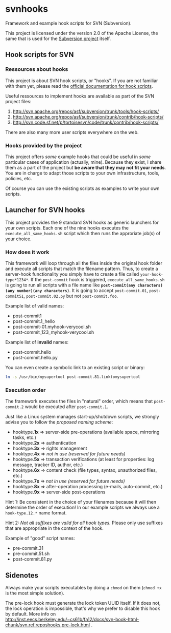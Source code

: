 # svnhooks
Framework and example hook scripts for SVN (Subversion).

This project is licensed under the version 2.0 of the Apache License, the same that is used for the [Subversion project](https://subversion.apache.org/) itself.

## Hook scripts for SVN
### Ressources about hooks
This project is about SVN hook scripts, or "hooks". If you are not familiar with them yet, please read the [official documentation for hook scripts](http://svnbook.red-bean.com/nightly/en/svn.reposadmin.create.html#svn.reposadmin.hooks).

Useful ressources to implement hooks are available as part of the SVN project files:
 1. http://svn.apache.org/repos/asf/subversion/trunk/tools/hook-scripts/
 2. http://svn.apache.org/repos/asf/subversion/trunk/contrib/hook-scripts/
 3. http://svn.code.sf.net/p/tortoisesvn/code/trunk/contrib/hook-scripts/

There are also many more user scripts everywhere on the web.

### Hooks provided by the project
This project offers _some_ example hooks that could be useful in _some_ particular cases of application (actually, mine). Because they exist, I share them as a part of the project but **be aware that they may not fit your needs**. You are in charge to adapt those scripts to your own infrastructure, tools, policies, etc.

Of course you can use the existing scripts as examples to write your own scripts.

## Launcher for SVN hooks
This project provides the 9 standard SVN hooks as generic launchers for your own scripts. Each one of the nine hooks executes the `execute_all_same_hooks.sh` script which then runs the approriate job(s) of your choice.

### How does it work
This framework will loop through all the files inside the original hook folder and execute all scripts that match the filename pattern. Thus, to create a server-hook functionality you simply have to create a file called `your-hook-type*1234*`. If the `post-commit` hook is triggered, `execute_all_same_hooks.sh` is going to run all scripts with a file name like **`post-commit(any characters)(any number)(any characters)`**. It is going to accept `post-commit.01`, `post-commit51`, `post-commit.02.py` but not `post-commit.foo`.

Example list of valid names:
* post-commit1
* post-commit.1_hello
* post-commit-01.myhook-verycool.sh
* post-commit_123_myhook-verycool.sh

Example list of **invalid** names:
* post-commit.hello
* post-commit.hello.py

You can even create a symbolic link to an existing script or binary:
```sh
ln -s /usr/bin/mysupertool post-commit.81.linktomysupertool
```

### Execution order
The framework executes the files in "natural" order, which means that `post-commit.2` would be executed after `post-commit.1`.

Just like a Linux system manages start-up/shutdown scripts, we strongly advise you to follow the _proposed naming scheme_:
* hooktype.**1x** => server-side pre-operations (available space, mirroring tasks, etc.)
* hooktype.**2x** => authentication
* hooktype.**3x** => rights management
* hooktype.**4x** => _not in use (reserved for future needs)_
* hooktype.**5x** => transaction verifications (at least for properties: log message, tracker ID, author, etc.)
* hooktype.**6x** => content check (file types, syntax, unauthorized files, etc.)
* hooktype.**7x** => _not in use (reserved for future needs)_
* hooktype.**8x** => after-operation processing (e-mails, auto-commit, etc.)
* hooktype.**9x** => server-side post-operations

Hint 1: Be consistent in the choice of your filenames because it will then determine the order of execution! In our example scripts we always use a `hook-type.12.*` name format.

Hint 2: _Not all suffixes are valid for all hook types._ Please only use suffixes that are appropriate in the context of the hook.

Example of "good" script names:
* pre-commit.31
* pre-commit.51.sh
* post-commit.81.py

## Sidenotes
Always make your scripts executables by doing a `chmod` on them (`chmod +x` is the most simple solution).

The pre-lock hook must generate the lock token UUID itself. If it does not, the lock operation is impossible, that's why we prefer to disable this hook by default. More info on http://inst.eecs.berkeley.edu/~cs61b/fa12/docs/svn-book-html-chunk/svn.ref.reposhooks.pre-lock.html .
